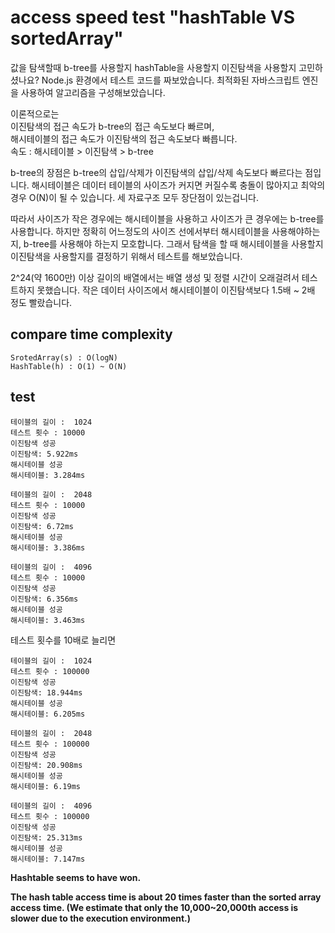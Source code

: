 # access speed test "hashTable VS sortedArray"

값을 탐색할때 b-tree를 사용할지 hashTable을 사용할지 이진탐색을 사용할지 고민하셨나요?
Node.js 환경에서 테스트 코드를 짜보았습니다.
최적화된 자바스크립트 엔진을 사용하여 알고리즘을 구성해보았습니다.    

이론적으로는    
이진탐색의 접근 속도가 b-tree의 접근 속도보다 빠르며,    
해시테이블의 접근 속도가 이진탐색의 접근 속도보다 빠릅니다.    
속도 : 해시테이블 > 이진탐색 > b-tree    

b-tree의 장점은 b-tree의 삽입/삭제가 이진탐색의 삽입/삭제 속도보다 빠르다는 점입니다.
해시테이블은 데이터 테이블의 사이즈가 커지면 커질수록 충돌이 많아지고 최악의 경우 O(N)이 될 수 있습니다.
세 자료구조 모두 장단점이 있는겁니다.

따라서 사이즈가 작은 경우에는 해시테이블을 사용하고 사이즈가 큰 경우에는 b-tree를 사용합니다.
하지만 정확히 어느정도의 사이즈 선에서부터 해시테이블을 사용해야하는지, b-tree를 사용해야 하는지 모호합니다.
그래서 탐색을 할 때 해시테이블을 사용할지 이진탐색을 사용할지를 결정하기 위해서 테스트를 해보았습니다.

2^24(약 1600만) 이상 길이의 배열에서는 배열 생성 및 정렬 시간이 오래걸려서 테스트하지 못했습니다.
작은 데이터 사이즈에서 해시테이블이 이진탐색보다 1.5배 ~ 2배 정도 빨랐습니다.

## compare time complexity
```
SrotedArray(s) : O(logN)
HashTable(h) : O(1) ~ O(N)
```

## test
```
테이블의 길이 :  1024
테스트 횟수 : 10000
이진탐색 성공
이진탐색: 5.922ms
해시테이블 성공
해시테이블: 3.284ms
```
```
테이블의 길이 :  2048
테스트 횟수 : 10000
이진탐색 성공
이진탐색: 6.72ms
해시테이블 성공
해시테이블: 3.386ms
```
```
테이블의 길이 :  4096
테스트 횟수 : 10000
이진탐색 성공
이진탐색: 6.356ms
해시테이블 성공
해시테이블: 3.463ms
```
테스트 횟수를 10배로 늘리면
```
테이블의 길이 :  1024
테스트 횟수 : 100000
이진탐색 성공
이진탐색: 18.944ms
해시테이블 성공
해시테이블: 6.205ms
```
```
테이블의 길이 :  2048
테스트 횟수 : 100000
이진탐색 성공
이진탐색: 20.908ms
해시테이블 성공
해시테이블: 6.19ms
```
```
테이블의 길이 :  4096
테스트 횟수 : 100000
이진탐색 성공
이진탐색: 25.313ms
해시테이블 성공
해시테이블: 7.147ms
```

**Hashtable seems to have won.**

**The hash table access time is about 20 times faster than the sorted array access time. (We estimate that only the 10,000~20,000th access is slower due to the execution environment.)**

